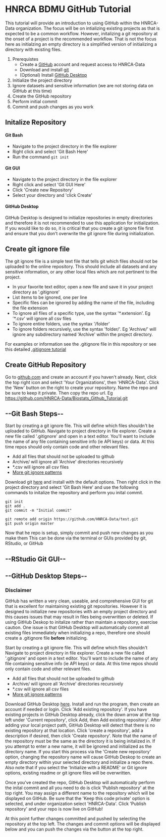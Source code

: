 # HNRCA BDMU GitHub Tutorial

This tutorial will provide an introduction to using GitHub within the HNRCA-Data organization. The focus will be on intializing
existing projects as that is expected to be a common workflow. However, initalizing a git repository at the onset of a project 
is the recommended workflow. That is not the focus here as initialzing an empty directory is a simplified version of initializing
a directory with existing files.

1. Prerequistes 
    - Create a [GitHub](github.com) account and request access to HNRCA-Data
    - Download and install [git](https://git-scm.com/download/win)
    - (Optional) Install [GitHub Desktop](https://desktop.github.com/)
2. Initialize the project directory
3. Ignore datasets and sensitive information (we are not storing data on GitHub at this time)
4. Create the GitHub repository
5. Perform initial commit
6. Commit and push changes as you work


## Initalize Repository

#### Git Bash
- Navigate to the project directory in the file explorer
- Right click and select 'Git Bash Here'
- Run the command `git init`

#### Git GUI
- Navigate to the project directory in the file explorer
- Right click and select 'Git GUI Here'
- Click 'Create new Repository'
- Select your directory and 'click Create'

#### GitHub Desktop
GitHub Desktop is designed to initialize repositories in empty directories and therefore it is not recommended to use
this application for initialization. If you would like to do so, it is critical that you create a git ignore file first
and ensure that you don't overwrite the git ignore file during initialization.


## Create git ignore file

The git ignore file is a simple text file that tells git which files should not be uploaded to the online repository.
This should include all datasets and any sensitive information, or any other local files which are not pertinent to the project.

- In your favorite text editor, open a new file and save it in your project directory as '.gitignore'
- List items to be ignored, one per line
- Specific files can be ignored by adding the name of the file, including the file extension
- To ignore all files of a specific type, use the syntax '\*.extension'. Eg '\*.csv' will ignore all csv files
- To ignore entire folders, use the syntax '/folder' 
- To ignore folders recursively, use the syntax 'folder/'. Eg 'Archive/' will ignore any subdirectory named 'Archive' within the project directory.

For examples or information see the .gitignore file in this repository or see this detailed [.gitignore tutorial](https://www.atlassian.com/git/tutorials/saving-changes/gitignore) 

## Create GitHub Repository

Go to [github.com](github.com) and create an account if you haven't already. Next, click the top right icon and
select 'Your Organizations', then 'HNRCA-Data'. Click the 'New' button on the right to create your repository. 
Name the repo and be sure to keep it private. Then copy the repo url. Eg https://github.com/HNRCA-Data/Biostats_Github_Tutorial.git

## --Git Bash Steps--

Start by creating a git ignore file. This will define which files shouldn't be uploaded to GitHub. 
Navigate to project directory in file explorer. Create a new file called '.gitignore' and open in a text editor. 
You'll want to include the name of any file containing sensitive info (ie API keys) or data. At this time 
repos should only contain code and other relevant files.
- Add all files that should not be uploaded to github
- Archive/ will ignore all 'Archive' directories recursively
- *.csv will ignore all csv files
- [More git ignore patterns](https://www.atlassian.com/git/tutorials/saving-changes/gitignore#git-ignore-patterns)

Download git [here](https://git-scm.com/download/win) and install with the default options. Then right click 
in the project directory and select 'Git Bash Here' and use the following commands to initalize the repository and
perform you inital commit.
```
git init
git add .
git commit -m "Initial commit"
```

```
git remote add origin https://github.com/HNRCA-Data/test.git
git push origin master
```
Now that he repo is setup, simply commit and push new changes as you make them
This can be done via the terminal or GUIs provided by git, RStudio, or GitHub

## --RStudio Git GUI--


## --GitHub Desktop Steps--
### Disclaimer
GitHub has written a very clean, useable, and comprehensive GUI for git that is excellent for
maintaining existing git repositories. However it is designed to initialize new repositories 
with an empty project directory and this causes issues that may result in files being 
overwritten or deleted. If using GitHub Deskop to initalize rather than maintain a repository,
exercise caution.
One issue is that GitHub Desktop will automatically commit all existing files immediately when
initializing a repo, therefore one should create a .gitignore file **before** initializing.


Start by creating a git ignore file. This will define which files shouldn't Navigate to project directory in file explorer. 
Create a new file called '.gitignore' and open in a text editor. You'll want to include the name of any file containing
sensitive info (ie API keys) or data. At this time repos should only contain code and other relevant files.
- Add all files that should not be uploaded to github
- Archive/ will ignore all 'Archive' directories recursively
- *.csv will ignore all csv files
- [More git ignore patterns](https://www.atlassian.com/git/tutorials/saving-changes/gitignore#git-ignore-patterns)

Download GitHub Desktop [here](https://desktop.github.com/). Install and run the program, then create an account if needed or login. 
Click 'Add existing repository'. If you have existing projects in GitHub Desktop already, click the down arrow at the top left under
'Current repository', click Add, then Add existing repository'. After adding your local project
path, GitHub Desktop will detect that there is no existing repository at that location. 
Click 'create a repository', add a description if desired, then click 'Create repository'.
Note that the name of the repository must be the same as the directory it is being initalized in.
If you attempt to enter a new name, it will be ignored and initialized as the directory name. If you
start this process via the 'Create new repository' option, changing the repository name will cause
GitHub Deskop to create an empty directory within your selected directory and initialize a repo there.
Also note that if you select the 'Initialize with a README' or Git ignore options, existing readme or
git ignore files will be overwritten.

Once you've created the repo, GitHub Desktop will automatically perform the inital commit and all
you need to do is click 'Publish repository' at the top right. You may assign a different name to
the repository which will be displayed on GitHub. Be sure that the 'Keep this code private' option
is selected, and under organization select 'HNRCA-Data'. Click 'Publish repository' and your repo
is now live on GitHub!

At this point further changes committed and pushed by selecting the repository at the top left. The
changes and commit options will be displayed below and you can push the changes via the button at
the top right.

